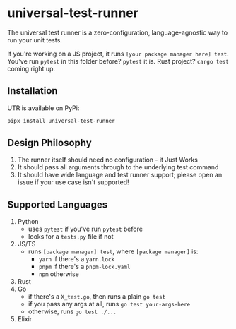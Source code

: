 # universal-test-runner

The universal test runner is a zero-configuration, language-agnostic way to run your unit tests.

If you're working on a JS project, it runs `[your package manager here] test`. You've run `pytest` in this folder before? `pytest` it is. Rust project? `cargo test` coming right up.

## Installation

UTR is available on PyPi:

```bash
pipx install universal-test-runner
```

## Design Philosophy

1. The runner itself should need no configuration - it Just Works
2. It should pass all arguments through to the underlying test command
3. It should have wide language and test runner support; please open an issue if your use case isn't supported!

## Supported Languages

1. Python
   - uses `pytest` if you've run `pytest` before
   - looks for a `tests.py` file if not
2. JS/TS
   - runs `[package manager] test`, where `[package manager]` is:
     - `yarn` if there's a `yarn.lock`
     - `pnpm` if there's a `pnpm-lock.yaml`
     - `npm` otherwise
3. Rust
4. Go
   - if there's a `X_test.go`, then runs a plain `go test`
   - if you pass any args at all, runs `go test your-args-here`
   - otherwise, runs `go test ./...`
5. Elixir
